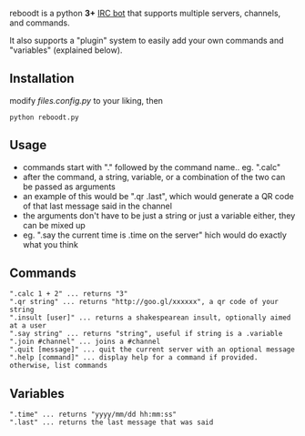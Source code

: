 reboodt is a python **3+** [IRC bot](http://en.wikipedia.org/wiki/IRC_bot) that supports multiple servers, channels, and commands.

It also supports a "plugin" system to easily add your own commands and "variables" (explained below).

Installation
-----------
modify *files.config.py* to your liking, then

    python reboodt.py
	
Usage
-----------
- commands start with "." followed by the command name.. eg. ".calc"
- after the command, a string, variable, or a combination of the two can be passed as arguments
- an example of this would be ".qr .last", which would generate a QR code of that last message said in the channel
- the arguments don't have to be just a string or just a variable either, they can be mixed up
- eg. ".say the current time is .time on the server" hich would do exactly what you think


Commands
-----------
    ".calc 1 + 2" ... returns "3"
    ".qr string" ... returns "http://goo.gl/xxxxxx", a qr code of your string
    ".insult [user]" ... returns a shakespearean insult, optionally aimed at a user
    ".say string" ... returns "string", useful if string is a .variable
    ".join #channel" ... joins a #channel
    ".quit [message]" ... quit the current server with an optional message
    ".help [command]" ... display help for a command if provided. otherwise, list commands

Variables
-----------
    ".time" ... returns "yyyy/mm/dd hh:mm:ss"
    ".last" ... returns the last message that was said